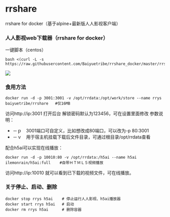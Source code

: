 # rrshare
 rrshare for docker（基于alpine+最新版人人影视客户端）

### 人人影视web下载器（rrshare for docker）

一键脚本（centos）
```
bash <(curl -L -s https://raw.githubusercontent.com/Baiyuetribe/rrshare_docker/master/rrshare.sh)
```
![](https://ww1.sinaimg.cn/large/007i4MEmgy1g1xunvmd4yj30lb0buq35.jpg)

### 食用方法
```
docker run -d -p 3001:3001 -v /opt/rrdata:/opt/work/store --name rrys baiyuetribe/rrshare   #仅16MB
```
访问http://ip:3001 打开后台 解锁密码默认为123456，可在设置里面修改
参数说明：
- －ｐ　3001端口可自定义，比如想改成80端口，可以改为-p 80:3001
- －ｖ　用于宿主机挂载下载后文件目录，可通过根目录/opt/rrdata查看

配合h5ai可以实现在线播放：
```
docker run -d -p 10010:80 -v /opt/rrdata:/h5ai --name h5ai ilemonrain/h5ai:full    #自带ＨＴＭＬ５视频播放
```
访问http://ip:10010 就可以看到已下载的视频文件，可在线播放。

### 关于停止、启动、删除
```
docker stop rrys h5ai    # 停止运行人人影视、h5ai播放器
docker start rrys h5ai   # 启动
docker rm rrys h5ai      # 删除容器
```
